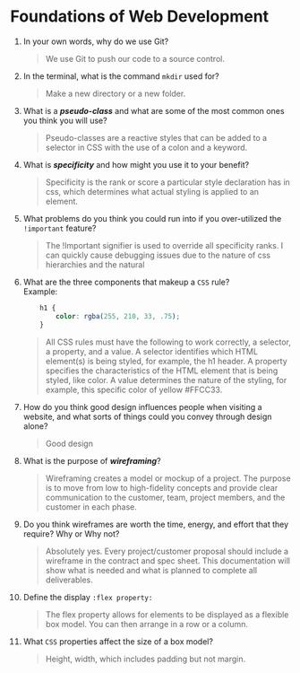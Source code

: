 # Foundations of Web Development
01. In your own words, why do we use Git?
    > We use Git to push our code to a source control. 

02. In the terminal, what is the command `mkdir` used for?
    > Make a new directory or a new folder.

03. What is a ***pseudo-class*** and what are some of the most common ones you think you will use?
    >Pseudo-classes are a reactive styles that can be added to a selector in CSS with the use of a colon and a keyword.

04. What is ***specificity*** and how might you use it to your benefit?
    > Specificity is the rank or score a particular style declaration has in css, which determines what actual styling is applied to an element.

05. What problems do you think you could run into if you over-utilized the `!important` feature?
    > The !Important signifier is used to override all specificity ranks. I can quickly cause debugging issues due to the nature of css hierarchies and the natural 

06. What are the three components that makeup a `CSS` rule? <br> Example:

    ```css
        h1 {
            color: rgba(255, 210, 33, .75);
        }
    ```

    >All CSS rules must have the following to work correctly, a selector, a property, and a value. A selector identifies which HTML element(s) is being styled, for example, the h1 header. A property specifies the characteristics of the HTML element that is being styled, like color. A value determines the nature of the styling, for example, this specific color of yellow #FFCC33. 


07. How do you think good design influences people when visiting a website, and what sorts of things could you convey through design alone?
    > Good design 

08. What is the purpose of ***wireframing***?
    > Wireframing creates a model or mockup of a project. The purpose is to move from low to high-fidelity concepts and provide clear communication to the customer, team, project members, and the customer in each phase.  

09. Do you think wireframes are worth the time, energy, and effort that they require? Why or Why not?
    > Absolutely yes. Every project/customer proposal should include a wireframe in the contract and spec sheet. This documentation will show what is needed and what is planned to complete all deliverables. 

10. Define the display `:flex property:`
    >The flex property allows for elements to be displayed as a flexible box model. You can then arrange in a row or a column. 

11. What `CSS` properties affect the size of a box model?
    > Height, width, which includes padding but not margin.
